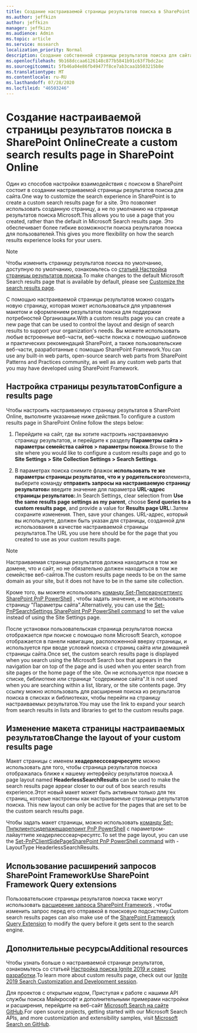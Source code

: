 ```yaml
---
title: Создание настраиваемой страницы результатов поиска в SharePoint Online
ms.author: jeffkizn
author: jeffkizn
manager: jeffkizn
ms.audience: Admin
ms.topic: article
ms.service: mssearch
localization_priority: Normal
description: Создание собственной страницы результатов поиска для сайта SharePoint Online
ms.openlocfilehash: 9b168dccaa6126148c877b5841b91c63f7bdc2ac
ms.sourcegitcommit: 5fb46a04e86fb49477f8ce7ab3caa1b503215b8e
ms.translationtype: MT
ms.contentlocale: ru-RU
ms.lasthandoff: 07/28/2020
ms.locfileid: "46503246"
---
```

# <a name="create-a-custom-search-results-page-in-sharepoint-online"></a><span data-ttu-id="9e0f0-103">Создание настраиваемой страницы результатов поиска в SharePoint Online</span><span class="sxs-lookup"><span data-stu-id="9e0f0-103">Create a custom search results page in SharePoint Online</span></span>

<span data-ttu-id="9e0f0-104">Один из способов настройки взаимодействия с поиском в SharePoint состоит в создании настраиваемой страницы результатов поиска для сайта.</span><span class="sxs-lookup"><span data-stu-id="9e0f0-104">One way to customize the search experience in SharePoint is to create a custom search results page for a site.</span></span> <span data-ttu-id="9e0f0-105">Это позволяет использовать созданную страницу, а не по умолчанию на странице результатов поиска Microsoft.</span><span class="sxs-lookup"><span data-stu-id="9e0f0-105">This allows you to use a page that you created, rather than the default in Microsoft Search results page.</span></span> <span data-ttu-id="9e0f0-106">Это обеспечивает более гибкие возможности поиска результатов поиска для пользователей.</span><span class="sxs-lookup"><span data-stu-id="9e0f0-106">This gives you more flexibility on how the search results experience looks for your users.</span></span>

>[!NOTE]
> <span data-ttu-id="9e0f0-107">Чтобы изменить страницу результатов поиска по умолчанию, доступную по умолчанию, ознакомьтесь со [статьей Настройка страницы результатов поиска](customize-search-page.md).</span><span class="sxs-lookup"><span data-stu-id="9e0f0-107">To make changes to the default Microsoft Search results page that is available by default, please see [Customize the search results page](customize-search-page.md).</span></span>

<span data-ttu-id="9e0f0-108">С помощью настраиваемой страницы результатов можно создать новую страницу, которая может использоваться для управления макетом и оформлением результатов поиска для поддержки потребностей Организации.</span><span class="sxs-lookup"><span data-stu-id="9e0f0-108">With a custom results page you can create a new page that can be used to control the layout and design of search results to support your organization's needs.</span></span> <span data-ttu-id="9e0f0-109">Вы можете использовать любые встроенные веб-части, веб-части поиска с помощью шаблонов и практических рекомендаций SharePoint, а также пользовательские веб-части, разработанные с помощью SharePoint Framework.</span><span class="sxs-lookup"><span data-stu-id="9e0f0-109">You can use any built-in web parts, open-source search web parts from SharePoint Patterns and Practices community, as well as any custom web parts that you may have developed using SharePoint Framework.</span></span>

## <a name="configure-a-results-page"></a><span data-ttu-id="9e0f0-110">Настройка страницы результатов</span><span class="sxs-lookup"><span data-stu-id="9e0f0-110">Configure a results page</span></span>

<span data-ttu-id="9e0f0-111">Чтобы настроить настраиваемую страницу результатов в SharePoint Online, выполните указанные ниже действия.</span><span class="sxs-lookup"><span data-stu-id="9e0f0-111">To configure a custom results page in SharePoint Online follow the steps below:</span></span>

1. <span data-ttu-id="9e0f0-112">Перейдите на сайт, где вы хотите настроить настраиваемую страницу результатов, и перейдите к разделу **Параметры сайта > параметры семейства сайтов > параметры поиска**.</span><span class="sxs-lookup"><span data-stu-id="9e0f0-112">Browse to the site where you would like to configure a custom results page and go to **Site Settings > Site Collection Settings > Search Settings**.</span></span>

2. <span data-ttu-id="9e0f0-113">В параметрах поиска снимите флажок **использовать те же параметры страницы результатов, что и у родительского**элемента, выберите команду **отправить запросы на настраиваемую страницу результатов**и введите значение для параметра **URL-адрес страницы результатов:**.</span><span class="sxs-lookup"><span data-stu-id="9e0f0-113">In Search Settings, clear selection from **Use the same results page settings as my parent**, choose **Send queries to a custom results page**, and provide a value for **Results page URL:**.</span></span><span data-ttu-id="9e0f0-114">Затем сохраните изменения.</span><span class="sxs-lookup"><span data-stu-id="9e0f0-114"> Then, save your changes.</span></span> <span data-ttu-id="9e0f0-115">URL-адрес, который вы используете, должен быть указан для страницы, созданной для использования в качестве настраиваемой страницы результатов.</span><span class="sxs-lookup"><span data-stu-id="9e0f0-115">The URL you use here should be for the page that you created to use as your custom results page.</span></span>

>[!NOTE]
> <span data-ttu-id="9e0f0-116">Настраиваемая страница результатов должна находиться в том же домене, что и сайт, но не обязательно должен находиться в том же семействе веб-сайтов.</span><span class="sxs-lookup"><span data-stu-id="9e0f0-116">The custom results page needs to be on the same domain as your site, but it does not have to be in the same site collection.</span></span>  

<span data-ttu-id="9e0f0-117">Кроме того, вы можете использовать [команду Set-Пнпсеарчсеттингс SharePoint PnP PowerShell](https://docs.microsoft.com/powershell/module/sharepoint-pnp/set-pnpsearchsettings?view=sharepoint-ps) , чтобы задать значение, а не использовать страницу "Параметры сайта".</span><span class="sxs-lookup"><span data-stu-id="9e0f0-117">Alternatively, you can use the [Set-PnPSearchSettings SharePoint PnP PowerShell command](https://docs.microsoft.com/powershell/module/sharepoint-pnp/set-pnpsearchsettings?view=sharepoint-ps) to set the value instead of using the Site Settings page.</span></span>

<span data-ttu-id="9e0f0-118">После установки пользовательская страница результатов поиска отображается при поиске с помощью поля Microsoft Search, которое отображается в панели навигации, расположенной вверху страницы, и используется при вводе условий поиска с страниц сайта или домашней страницы сайта.</span><span class="sxs-lookup"><span data-stu-id="9e0f0-118">Once set, the custom search results page is displayed when you search using the Microsoft Search box that appears in the navigation bar on top of the page and is used when you enter search from site pages or the home page of the site.</span></span> <span data-ttu-id="9e0f0-119">Он не используется при поиске в списке, библиотеке или странице "содержимое сайта".</span><span class="sxs-lookup"><span data-stu-id="9e0f0-119">It is not used when you are searching within a list, library, or the site contents page.</span></span> <span data-ttu-id="9e0f0-120">Эту ссылку можно использовать для расширения поиска из результатов поиска в списках и библиотеках, чтобы перейти на страницу настраиваемых результатов.</span><span class="sxs-lookup"><span data-stu-id="9e0f0-120">You may use the link to expand your search from search results in lists and libraries to get to the custom results page.</span></span>

## <a name="change-the-layout-of-your-custom-results-page"></a><span data-ttu-id="9e0f0-121">Изменение макета страницы настраиваемых результатов</span><span class="sxs-lookup"><span data-stu-id="9e0f0-121">Change the layout of your custom results page</span></span>

<span data-ttu-id="9e0f0-122">Макет страницы с именем **хеадерлесссеарчресултс** можно использовать для того, чтобы страница результатов поиска отображалась ближе к нашему интерфейсу результатов поиска.</span><span class="sxs-lookup"><span data-stu-id="9e0f0-122">A page layout named **HeaderlessSearchResults** can be used to make the search results page appear closer to our out of box search results experience.</span></span><span data-ttu-id="9e0f0-123">Этот новый макет может быть активным только для тех страниц, которые настроены как настраиваемые страницы результатов поиска.</span><span class="sxs-lookup"><span data-stu-id="9e0f0-123"> This new layout can only be active for the pages that are set to be the custom search results page.</span></span>

<span data-ttu-id="9e0f0-124">Чтобы задать макет страницы, можно использовать [команду Set-Пнпклиентсидепажешарепоинт PnP PowerShell](https://docs.microsoft.com/powershell/module/sharepoint-pnp/set-pnpclientsidepage?view=sharepoint-ps) с параметром-лайауттипе хеадерлесссеарчресултс.</span><span class="sxs-lookup"><span data-stu-id="9e0f0-124">To set the page layout, you can use the [Set-PnPClientSidePageSharePoint PnP PowerShell command](https://docs.microsoft.com/powershell/module/sharepoint-pnp/set-pnpclientsidepage?view=sharepoint-ps) with -LayoutType HeaderlessSearchResults.</span></span>

## <a name="use-sharepoint-framework-query-extensions"></a><span data-ttu-id="9e0f0-125">Использование расширений запросов SharePoint Framework</span><span class="sxs-lookup"><span data-stu-id="9e0f0-125">Use SharePoint Framework Query extensions</span></span>

<span data-ttu-id="9e0f0-126">Пользовательские страницы результатов поиска также могут использовать [расширение запроса SharePoint Framework](https://docs.microsoft.com/sharepoint/dev/spfx/building-search-extensions) , чтобы изменить запрос перед его отправкой в поисковую подсистему.</span><span class="sxs-lookup"><span data-stu-id="9e0f0-126">Custom search results pages can also make use of the [SharePoint Framework Query Extension](https://docs.microsoft.com/sharepoint/dev/spfx/building-search-extensions) to modify the query before it gets sent to the search engine.</span></span>

## <a name="additional-resources"></a><span data-ttu-id="9e0f0-127">Дополнительные ресурсы</span><span class="sxs-lookup"><span data-stu-id="9e0f0-127">Additional resources</span></span>

<span data-ttu-id="9e0f0-128">Чтобы узнать больше о настраиваемой странице результатов, ознакомьтесь со статьей [Настройка поиска Ignite 2019 и сеанс разработки](https://myignite.techcommunity.microsoft.com/sessions/85238?source=sessions).</span><span class="sxs-lookup"><span data-stu-id="9e0f0-128">To learn more about custom results page, check out our [Ignite 2019 Search Customization and Development session](https://myignite.techcommunity.microsoft.com/sessions/85238?source=sessions).</span></span>

<span data-ttu-id="9e0f0-129">Для проектов с открытым кодом, Приступая к работе с нашими API службы поиска Майкрософт и дополнительными примерами настройки и расширения, перейдите на веб-сайт [Microsoft Search на сайте GitHub](https://github.com/microsoft-search).</span><span class="sxs-lookup"><span data-stu-id="9e0f0-129">For open source projects, getting started with our Microsoft Search APIs, and more customization and extensibility samples, visit [Microsoft Search on GitHub](https://github.com/microsoft-search).</span></span>
